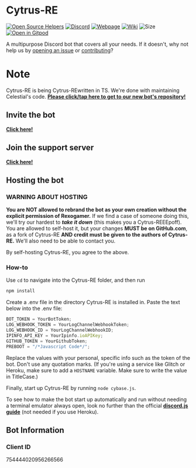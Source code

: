 # Cytrus-RE

[![Open Source Helpers](https://www.codetriage.com/rexogamer/cytrus-re/badges/users.svg)](https://www.codetriage.com/rexogamer/cytrus-re) [![Discord ](https://img.shields.io/discord/739524957255630858?color=Bonk&label=discord&logo=asd&logoColor=ad)](https://discord.gg/BTKT53N) [![Webpage](https://img.shields.io/website?down_color=lightgrey&down_message=is%20down.&up_message=is%20up%21&url=https%3A%2F%2Fcytrus-re.github.io%2F)](https://cytrus-re.github.io) [![Wiki](https://img.shields.io/badge/Wiki-information%20about%20cytrus--re-informational)](https://github.com/Cytrus-RE/cytrus-re/wiki) ![Size](https://img.shields.io/github/repo-size/Cytrus-RE/cytrus-re?label=Cytrus-RE%20Size) [![Open in Gitpod](https://gitpod.io/button/open-in-gitpod.svg)](https://gitpod.io/#https://github.com/cytrus-re/cytrus-re)

A multipurpose Discord bot that covers all your needs. If it doesn't, why not help us by [opening an issue](https://github.com/cytrus-re/cytrus-re/issues/new) or [contributing](https://github.com/cytrus-re/cytrus-re/wiki/contributing)?

# Note

Cytrus-RE is being Cytrus-REwritten in TS. We're done with maintaining Celestial's code. [**Please click/tap here to get to our new bot's repository!**](https://github.com/Cytrus-RE/debia)

## Invite the bot

[**Click here!**](https://discord.com/api/oauth2/authorize?client_id=754444020956266566&permissions=2113404151&scope=bot)

## Join the support server

[**Click here!**](https://discord.gg/BTKT53N)

## Hosting the bot

### WARNING ABOUT HOSTING

**You are NOT allowed to rebrand the bot as your own creation without the explicit permission of Rexogamer.** If we find a case of someone doing this, we'll try our hardest to **_take it down_** (this makes you a Cytrus-REEEpoff).
You are allowed to self-host it, but your changes **MUST be on GitHub.com**, as a fork of Cytrus-RE **AND credit must be given to the authors of Cytrus-RE.** We'll also need to be able to contact you.

By self-hosting Cytrus-RE, you agree to the above.

### How-to

Use `cd` to navigate into the Cytrus-RE folder, and then run

```bash
npm install
```

Create a .env file in the directory Cytrus-RE is installed in. Paste the text below into the .env file:

```js
BOT_TOKEN = YourBotToken;
LOG_WEBHOOK_TOKEN = YourLogChannelWebhookToken;
LOG_WEBHOOK_ID = YourLogChannelWebhookID;
IPINFO_API_KEY = YourIpinfo.ioAPIKey;
GITHUB_TOKEN = YourGithubToken;
PREBOOT = "/*Javascript Code*/";
```

Replace the values with your personal, specific info such as the token of the bot. Don't use any quotation marks. (If you're using a service like Glitch or Heroku, make sure to add a `HOSTNAME` variable. Make sure to write the value in TitleCase.)

Finally, start up Cytrus-RE by running `node cybase.js`.

To see how to make the bot start up automatically and run without needing a terminal emulator always open, look no further than the official [**discord.js guide**](https://discordjs.guide/improving-dev-environment/pm2.html) (not needed if you use Heroku).

## Bot Information

### Client ID

754444020956266566
